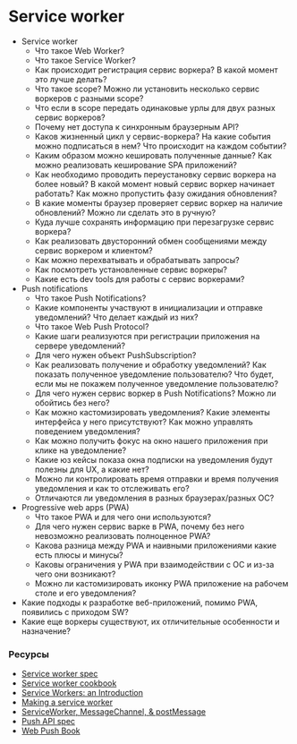 # Service worker

* Service worker
  * Что такое Web Worker?
  * Что такое Service Worker?
  * Как происходит регистрация сервис воркера? В какой момент это лучше делать?
  * Что такое scope? Можно ли установить несколько сервис воркеров с разными scope?
  * Что если в scope передать одинаковые урлы для двух разных сервис воркеров?
  * Почему нет доступа к синхронным браузерным API?
  * Каков жизненный цикл у сервис-воркера? На какие события можно подписаться в нем? Что происходит на каждом событии?
  * Каким образом можно кешировать полученные данные? Как можно реализовать кеширование SPA приложений?
  * Как необходимо проводить переустановку сервис воркера на более новый? В какой момент новый сервис воркер начинает работать? Как можно пропустить фазу ожидания обновления?
  * В какие моменты браузер проверяет сервис воркер на наличие обновлений? Можно ли сделать это в ручную?
  * Куда лучше сохранять информацию при перезагрузке сервис воркера?
  * Как реализовать двусторонний обмен сообщениями между сервис воркером и клиентом?
  * Как можно перехватывать и обрабатывать запросы?
  * Как посмотреть установленные сервис воркеры?
  * Какие есть dev tools для работы с сервис воркерами?
* Push notifications
  * Что такое Push Notifications?
  * Какие компоненты участвуют в инициализации и отправке уведомлений? Что делает каждый из них?
  * Что такое Web Push Protocol?
  * Какие шаги реализуются при регистрации приложения на сервере уведомлений?
  * Для чего нужен объект PushSubscription?
  * Как реализовать получение и обработку уведомлений? Как показать полученное уведомление пользователю? Что будет, если мы не покажем полученное уведомление пользователю?
  * Для чего нужен сервис воркер в Push Notifications? Можно ли обойтись без него?
  * Как можно кастомизировать уведомления? Какие элементы интерфейса у него присутствуют? Как можно управлять поведением уведомления?
  * Как можно получить фокус на окно нашего приложения при клике на уведомление?
  * Какие юз кейсы показа окна подписки на уведомления будут полезны для UX, а какие нет?
  * Можно ли контролировать время отправки и время получения уведомления и как то отслеживать его?
  * Отличаются ли уведомления в разных браузерах/разных ОС?
* Progressive web apps (PWA)
  * Что такое PWA и для чего они используются?
  * Для чего нужен сервис варке в PWA, почему без него невозможно реализовать полноценное PWA?
  * Какова разница между PWA и наивными приложениями какие есть плюсы и минусы?
  * Каковы ограничения у PWA при взаимодействии с ОС и из-за чего они возникают?
  * Можно ли кастомизировать иконку PWA приложение на рабочем столе и его уведомления?
* Какие подходы к разработке веб-приложений, помимо PWA, появились с приходом SW?
* Какие еще воркеры существуют, их отличительные особенности и назначение?

### Ресурсы
* [Service worker spec](https://w3c.github.io/ServiceWorker/)
* [Service worker cookbook](https://serviceworke.rs/)
* [Service Workers: an Introduction](https://developers.google.com/web/fundamentals/primers/service-workers/)
* [Making a service worker](https://www.smashingmagazine.com/2016/02/making-a-service-worker/)
* [ServiceWorker, MessageChannel, & postMessage](https://ponyfoo.com/articles/serviceworker-messagechannel-postmessage)
* [Push API spec](https://w3c.github.io/push-api/)
* [Web Push Book](https://web-push-book.gauntface.com/)